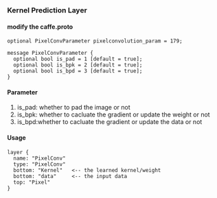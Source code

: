 ### Kernel Prediction Layer

#### modify the caffe.proto
```
optional PixelConvParameter pixelconvolution_param = 179;
```

```
message PixelConvParameter {
  optional bool is_pad = 1 [default = true];
  optional bool is_bpk = 2 [default = true];
  optional bool is_bpd = 3 [default = true];
}
```

#### Parameter
1. is_pad: whether to pad the image or not
2. is_bpk: whether to cacluate the gradient or update the weight or not
3. is_bpd:whether to cacluate the gradient or update the data or not

#### Usage
```
layer {
  name: "PixelConv"
  type: "PixelConv"
  bottom: "Kernel"   <-- the learned kernel/weight
  bottom: "data"     <-- the input data
  top: "Pixel"
}
